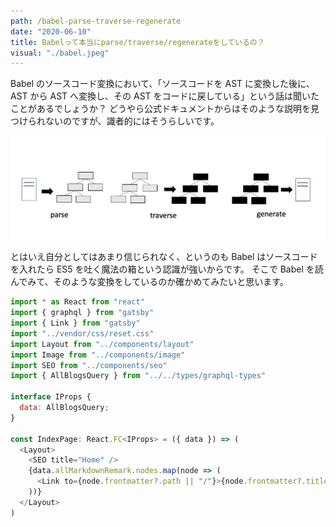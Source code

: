 ```yaml
---
path: /babel-parse-traverse-regenerate
date: "2020-06-10"
title: Babelって本当にparse/traverse/regenerateをしているの？
visual: "./babel.jpeg"
---
```


Babel のソースコード変換において、「ソースコードを AST に変換した後に、AST から AST へ変換し、その AST をコードに戻している」という話は聞いたことがあるでしょうか？
どうやら公式ドキュメントからはそのような説明を見つけられないのですが、識者的にはそうらしいです。

![ASTを使った変換](./tree.png)

とはいえ自分としてはあまり信じられなく、というのも Babel はソースコードを入れたら ES5 を吐く魔法の箱という認識が強いからです。
そこで Babel を読んでみて、そのような変換をしているのか確かめてみたいと思います。

```javascript:title=test.js
import * as React from "react"
import { graphql } from "gatsby"
import { Link } from "gatsby"
import "../vendor/css/reset.css"
import Layout from "../components/layout"
import Image from "../components/image"
import SEO from "../components/seo"
import { AllBlogsQuery } from "../../types/graphql-types"

interface IProps {
  data: AllBlogsQuery;
}

const IndexPage: React.FC<IProps> = ({ data }) => (
  <Layout>
    <SEO title="Home" />
    {data.allMarkdownRemark.nodes.map(node => (
      <Link to={node.frontmatter?.path || "/"}>{node.frontmatter?.title}</Link>
    ))}
  </Layout>
)
```
